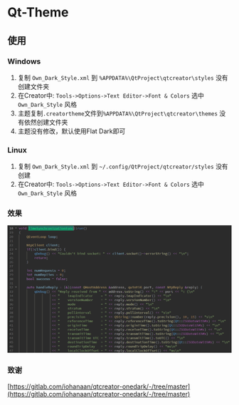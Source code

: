 # Qt-Theme

## 使用
### Windows
1. 复制 `Own_Dark_Style.xml` 到 `%APPDATA%\QtProject\qtcreator\styles`  没有创建文件夹 
2. 在Creator中: `Tools->Options->Text Editor->Font & Colors` 选中 `Own_Dark_Style` 风格
3. 主题复制`.creatortheme`文件到`%APPDATA%\QtProject\qtcreator\themes` 没有依然创建文件夹
4. 主题没有修改，默认使用Flat Dark即可

### Linux
1. 复制 `Own_Dark_Style.xml` 到 `~/.config/QtProject/qtcreator/styles`  没有创建
2. 在Creator中: `Tools->Options->Text Editor->Font & Colors` 选中 `Own_Dark_Style` 风格

### 效果
![result](/picture/result.png "result")

### 致谢
[https://gitlab.com/iohanaan/qtcreator-onedark/-/tree/master](https://gitlab.com/iohanaan/qtcreator-onedark/-/tree/master)


